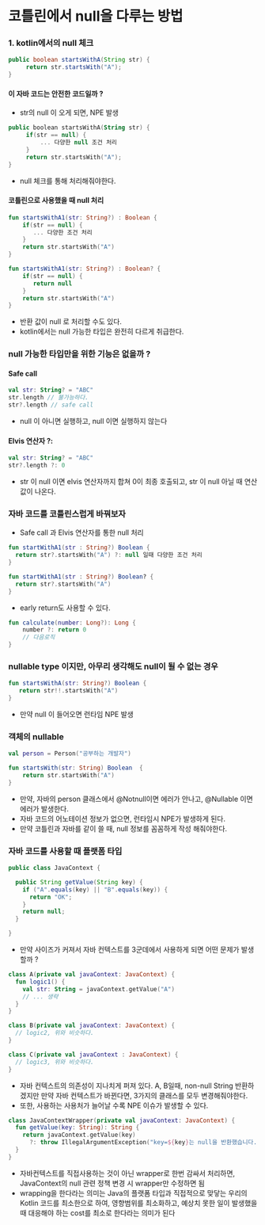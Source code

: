 # 코틀린에서 null을 다루는 방법

### 1. kotlin에서의 null 체크 


```java
public boolean startsWithA(String str) {
     return str.startsWith("A");
}
```

#### 이 자바 코드는 안전한 코드일까 ?

- str의 null 이 오게 되면, NPE 발생

``` kotlin
public boolean startsWithA(String str) {
     if(str == null) {
         ... 다양한 null 조건 처리 
     }
     return str.startsWith("A");
}
```
- null 체크를 통해 처리해줘야한다.

#### 코틀린으로 사용했을 때 null 처리 

``` kotlin
fun startsWithA1(str: String?) : Boolean {
    if(str == null) {
       ... 다양한 조건 처리 
    }
    return str.startsWith("A")
}
```
```kotlin
fun startsWithA1(str: String?) : Boolean? {
    if(str == null) {
       return null
    }
    return str.startsWith("A")
}
```
- 반환 값이 null 로 처리할 수도 있다.
- kotlin에서는 null 가능한 타입은 완전히 다르게 취급한다.

### null 가능한 타입만을 위한 기능은 없을까 ?

#### Safe call
```kotlin
val str: String? = "ABC"
str.length // 불가능하다.
str?.length // safe call
```
- null 이 아니면 실행하고, null 이면 실행하지 않는다


#### Elvis 연산자 ?: 
```kotlin
val str: String? = "ABC"
str?.length ?: 0 
```
- str 이 null 이면 elvis 연산자까지 합쳐 0이 최종 호출되고, str 이 null 아닐 때 연산 값이 나온다.

### 자바 코드를 코틀린스럽게 바꿔보자 

- Safe call 과 Elvis 연산자를 통한 null 처리
  
```kotlin
fun startWithA1(str : String?) Boolean {
  return str?.startsWith("A") ?: null 일때 다양한 조건 처리  
}

fun startWithA1(str : String?) Boolean? {
  return str?.startsWith("A")  
}
```
- early return도 사용할 수 있다.  

```kotlin
fun calculate(number: Long?): Long {
    number ?: return 0
    // 다음로직 
}
```
### nullable type 이지만, 아무리 생각해도 null이 될 수 없는 경우 


```kotlin
fun startsWithA(str: String?) Boolean {
   return str!!.startsWith("A")
}
```
- 만약 null 이 들어오면 런타임 NPE 발생

### 객체의 nullable

```kotlin
val person = Person("공부하는 개발자")

fun startsWith(str: String) Boolean  {
    return str.startsWith("A")
}
```
- 만약, 자바의 person 클래스에서 @Notnull이면 에러가 안나고, @Nullable 이면 에러가 발생한다.
- 자바 코드의 어노테이션 정보가 없으면, 런타임시 NPE가 발생하게 된다.
- 만약 코틀린과 자바를 같이 쓸 때, null 정보를 꼼꼼하게 작성 해줘야한다.  

### 자바 코드를 사용할 때 플랫폼 타입

```java
public class JavaContext {

  public String getValue(String key) {
    if ("A".equals(key) || "B".equals(key)) {
      return "OK";
    }
    return null;
  }

}
```
- 만약 사이즈가 커져서 자바 컨텍스트를 3군데에서 사용하게 되면 어떤 문제가 발생할까 ?

```kotlin
class A(private val javaContext: JavaContext) {
  fun logic1() {
    val str: String = javaContext.getValue("A")
    // ... 생략
  }
}

class B(private val javaContext: JavaContext) {
  // logic2, 위와 비슷하다.
}

class C(private val javaContext : JavaContext) {
  // logic3, 위와 비슷하다.
}
```
- 자바 컨텍스트의 의존성이 지나치게 퍼져 있다. A, B일때,  non-null String 반환하겠지만 만약 자바 컨텍스트가 바뀐다면, 3가지의 클래스를 모두 변경해줘야한다.
- 또한, 사용하는 사용처가 늘어날 수록 NPE 이슈가 발생할 수 있다.

```kotlin
class JavaContextWrapper(private val javaContext: JavaContext) {
  fun getValue(key: String): String {
    return javaContext.getValue(key)
      ?: throw IllegalArgumentException("key=${key}는 null을 반환했습니다.")
  }
}
```
- 자바컨텍스트를 직접사용하는 것이 아닌 wrapper로 한번 감싸서 처리하면, JavaContext의 null 관련 정책 변경 시 wrapper만 수정하면 됨
- wrapping을 한다라는 의미는 Java의 플랫폼 타입과 직접적으로 맞닿는 우리의 Kotlin 코드를 최소한으로 하여, 영향범위를 최소화하고, 예상치 못한 일이 발생했을 때 대응해야 하는 cost를 최소로 한다라는 의미가 된다


